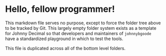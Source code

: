# Hello, fellow programmer!

This markdown file serves no purpose, except to force the folder tree above to be tracked by Git. This largely empty folder system exists as a template for Johnny Decimal so that developers and maintainers of `johnnybgoode` have a standardized playground in which to test the tools.


This file is duplicated across all of the bottom level folders.
